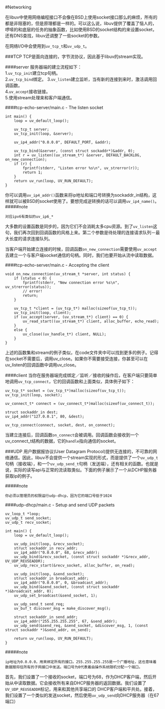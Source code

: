 #Networking

在libuv中使用网络编程接口不会像在BSD上使用socket接口那么的麻烦，所有的都是非阻塞的，但是原理都是一样的。可以这么说，libuv提供了覆盖了恼人的，啰嗦的和底层的任务的抽象函数，比如使用BSD的socket结构的来设置socket，还有DNS查找，libuv还调整了一些socket的参数。  

在网络I/O中会使用到```uv_tcp_t```和```uv_udp_t```。   

###TCP
TCP是面向连接的，字节流协议，因此基于libuv的stream实现。  

####server
服务器端的建立流程如下：  
1.```uv_tcp_init```建立tcp句柄。  
2.```uv_tcp_bind```绑定。
3.```uv_listen```建立监听，当有新的连接到来时，激活调用回调函数。  
4.```uv_accept```接收链接。   
5.使用stream处理来和客户端通信。  

####tcp-echo-server/main.c - The listen socket
```
int main() {
    loop = uv_default_loop();

    uv_tcp_t server;
    uv_tcp_init(loop, &server);

    uv_ip4_addr("0.0.0.0", DEFAULT_PORT, &addr);

    uv_tcp_bind(&server, (const struct sockaddr*)&addr, 0);
    int r = uv_listen((uv_stream_t*) &server, DEFAULT_BACKLOG, on_new_connection);
    if (r) {
        fprintf(stderr, "Listen error %s\n", uv_strerror(r));
        return 1;
    }
    return uv_run(loop, UV_RUN_DEFAULT);
}
```

你可以调用```uv_ip4_addr()```函数来将ip地址和端口号转换为sockaddr_in结构，这样就可以被BSD的socket使用了。要想完成逆转换的话可以调用```uv_ip4_name()```。   
#####note
```
对应ipv6有类似的uv_ip6_*
```

大多数的设置函数是同步的，因为它们不会消耗太多cpu资源。到了```uv_listen```这句，我们再次回到回调函数的风格上来。第二个参数是待处理的连接请求队列－最大长度的请求连接队列。  

当客户端开始建立连接的时候，回调函数```on_new_connection```需要使用```uv_accept```去建立一个与客户端socket通信的句柄。同时，我们也要开始从流中读取数据。  

####tcp-echo-server/main.c - Accepting the client
```
void on_new_connection(uv_stream_t *server, int status) {
    if (status < 0) {
        fprintf(stderr, "New connection error %s\n", uv_strerror(status));
        // error!
        return;
    }

    uv_tcp_t *client = (uv_tcp_t*) malloc(sizeof(uv_tcp_t));
    uv_tcp_init(loop, client);
    if (uv_accept(server, (uv_stream_t*) client) == 0) {
        uv_read_start((uv_stream_t*) client, alloc_buffer, echo_read);
    }
    else {
        uv_close((uv_handle_t*) client, NULL);
    }
}
```

上述的函数集和stream的例子类似，在code文件夹中可以找到更多的例子。记得在socket不需要后，调用uv_close。如果你不需要接受连接，你甚至可以在uv_listen的回调函数中调用uv_close。

####client
当你在服务器端完成绑定／监听／接收的操作后，在客户端只要简单地调用```uv_tcp_connect```，它的回调函数和上面类似，具体例子如下：  

```
uv_tcp_t* socket = (uv_tcp_t*)malloc(sizeof(uv_tcp_t));
uv_tcp_init(loop, socket);

uv_connect_t* connect = (uv_connect_t*)malloc(sizeof(uv_connect_t));

struct sockaddr_in dest;
uv_ip4_addr("127.0.0.1", 80, &dest);

uv_tcp_connect(connect, socket, dest, on_connect);
```

当建立连接后，回调函数```on_connect```会被调用。回调函数会接收到一个uv_connect_t结构的数据，它的```handle```指向通信的socket。  

###UDP
用户数据报协议(User Datagram Protocol)提供无连接的，不可靠的网络通信。因此，libuv不会提供一个stream实现的形式，而是提供了一个```uv_udp_t```句柄（接收端），和一个```uv_udp_send_t```句柄（发送端），还有相关的函数。也就是说，实际的读写api与正常的流读取类似。下面的例子展示了一个从DCHP服务器获取ip的例子。  

#####note
```
你必须以管理员的权限运行udp-dhcp，因为它的端口号低于1024
```

####udp-dhcp/main.c - Setup and send UDP packets
```
uv_loop_t *loop;
uv_udp_t send_socket;
uv_udp_t recv_socket;

int main() {
    loop = uv_default_loop();

    uv_udp_init(loop, &recv_socket);
    struct sockaddr_in recv_addr;
    uv_ip4_addr("0.0.0.0", 68, &recv_addr);
    uv_udp_bind(&recv_socket, (const struct sockaddr *)&recv_addr, UV_UDP_REUSEADDR);
    uv_udp_recv_start(&recv_socket, alloc_buffer, on_read);

    uv_udp_init(loop, &send_socket);
    struct sockaddr_in broadcast_addr;
    uv_ip4_addr("0.0.0.0", 0, &broadcast_addr);
    uv_udp_bind(&send_socket, (const struct sockaddr *)&broadcast_addr, 0);
    uv_udp_set_broadcast(&send_socket, 1);

    uv_udp_send_t send_req;
    uv_buf_t discover_msg = make_discover_msg();

    struct sockaddr_in send_addr;
    uv_ip4_addr("255.255.255.255", 67, &send_addr);
    uv_udp_send(&send_req, &send_socket, &discover_msg, 1, (const struct sockaddr *)&send_addr, on_send);

    return uv_run(loop, UV_RUN_DEFAULT);
}
```

#####note
```
ip地址为0.0.0.0，用来绑定所有的接口。255.255.255.255是一个广播地址，这也意味着数据报将往所有的子网接口中发送。端口号为0代表着由操作系统随机分配一个端口。
```

首先，我们设置了一个接收的socket，端口号为68，作为DHCP客户端，然后开始从中读取数据。它会接收所有来自DHCP服务器的返回数据。我们设置了```UV_UDP_REUSEADDR```标记，用来和其他共享端口的 DHCP客户端和平共处。接着，我们设置了一个类似的发送socket，然后使用```uv_udp_send```向DHCP服务器（在67端口）
